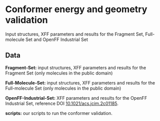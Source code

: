 # Conformer energy and geometry validation
Input structures, XFF parameters and results for the Fragment Set, Full-molecule Set and OpenFF Industrial Set

## Data
**Fragment-Set:** input structures, XFF parameters and results for the Fragment Set (only molecules in the public domain)

**Full-Molecule-Set:** input structures, XFF parameters and results for the Full-molecule Set (only molecules in the public domain)

**OpenFF-Industrial-Set:** XFF parameters and results for the OpenFF Industrial Set, reference DOI [10.1021/acs.jcim.2c01185](https://pubs.acs.org/doi/10.1021/acs.jcim.2c01185).

**scripts:** our scripts to run the conformer validation.
